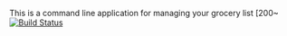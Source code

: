 This is a command line application for managing your grocery list
[200~[![Build Status](https://travis-ci.org/blex99/MyGroceries.svg?branch=master)](https://travis-ci.org/blex99/MyGroceries)
